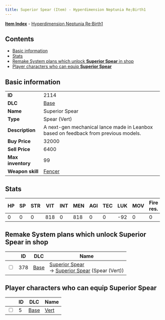 ```yaml
---
title: Superior Spear (Item) - Hyperdimension Neptunia Re;Birth1
---
```


[**Item Index**](/neptunia/rb1/item/index.html) - [Hyperdimension Neptunia Re;Birth1](/neptunia/rb1)

## Contents

- [Basic information](#basic-information)
- [Stats](#stats)
- [Remake System plans which unlock **Superior Spear** in shop](#remake-system-plans-which-unlock-superior-spear-in-shop)
- [Player characters who can equip **Superior Spear**](#player-characters-who-can-equip-superior-spear)

## Basic information

|   |   |
| -- | -- |
| **ID** | 2114 |
| **DLC** | [Base](/neptunia/rb1/dlc/1-base.html) |
| **Name** | Superior Spear |
| **Type** | Spear (Vert) |
| **Description** | A next-gen mechanical lance made in Leanbox based on feedback from previous models. |
| **Buy Price** | 32000 |
| **Sell Price** | 6400 |
| **Max inventory** | 99 |
| **Weapon skill** | [Fencer](/neptunia/rb1/skill/1-802-fencer.html) |


## Stats

| HP | SP | STR | VIT | INT | MEN | AGI | TEC | LUK | MOV | Fire res. | Ice res. | Wind res. | Lightning res. |
| -- | -- | --- | --- | --- | --- | --- | --- | --- | --- | --------- | -------- | --------- | -------------- |
| 0 | 0 | 0 | 818 | 0 | 818 | 0 | 0 | -92 | 0 | 0 | 0 | 0 | 0 |


## Remake System plans which unlock **Superior Spear** in shop

|    | ID | DLC | Name |
| -- | -- | --- | ---- |
| <input type="checkbox" id="rb1-remake-1-378" class="trackbox" /> | 378 | [Base](/neptunia/rb1/dlc/1-base.html) | [Superior Spear](/neptunia/rb1/remake/1-378-superior-spear.html)<br /> → [Superior Spear](/neptunia/rb1/item/1-2114-superior-spear.html) (Spear (Vert)) |


## Player characters who can equip **Superior Spear**

|    | ID | DLC | Name |
| -- | -- | --- | ---- |
| <input type="checkbox" id="rb1-player-1-5" class="trackbox" /> | 5 | [Base](/neptunia/rb1/dlc/1-base.html) | [Vert](/neptunia/rb1/player/1-5-vert.html) |
